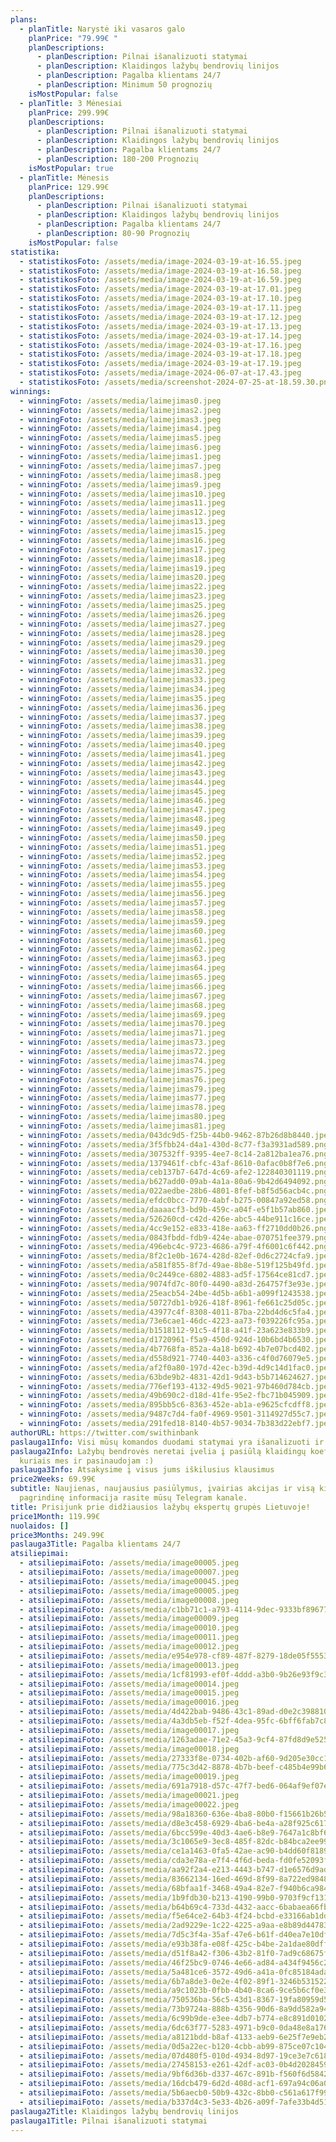 ```yaml
---
plans:
  - planTitle: Narystė iki vasaros galo
    planPrice: "79.99€ "
    planDescriptions:
      - planDescription: Pilnai išanalizuoti statymai
      - planDescription: Klaidingos lažybų bendrovių linijos
      - planDescription: Pagalba klientams 24/7
      - planDescription: Minimum 50 prognozių
    isMostPopular: false
  - planTitle: 3 Mėnesiai
    planPrice: 299.99€
    planDescriptions:
      - planDescription: Pilnai išanalizuoti statymai
      - planDescription: Klaidingos lažybų bendrovių linijos
      - planDescription: Pagalba klientams 24/7
      - planDescription: 180-200 Prognozių
    isMostPopular: true
  - planTitle: Mėnesis
    planPrice: 129.99€
    planDescriptions:
      - planDescription: Pilnai išanalizuoti statymai
      - planDescription: Klaidingos lažybų bendrovių linijos
      - planDescription: Pagalba klientams 24/7
      - planDescription: 80-90 Prognozių
    isMostPopular: false
statistika:
  - statistikosFoto: /assets/media/image-2024-03-19-at-16.55.jpeg
  - statistikosFoto: /assets/media/image-2024-03-19-at-16.58.jpeg
  - statistikosFoto: /assets/media/image-2024-03-19-at-16.59.jpeg
  - statistikosFoto: /assets/media/image-2024-03-19-at-17.01.jpeg
  - statistikosFoto: /assets/media/image-2024-03-19-at-17.10.jpeg
  - statistikosFoto: /assets/media/image-2024-03-19-at-17.11.jpeg
  - statistikosFoto: /assets/media/image-2024-03-19-at-17.12.jpeg
  - statistikosFoto: /assets/media/image-2024-03-19-at-17.13.jpeg
  - statistikosFoto: /assets/media/image-2024-03-19-at-17.14.jpeg
  - statistikosFoto: /assets/media/image-2024-03-19-at-17.16.jpeg
  - statistikosFoto: /assets/media/image-2024-03-19-at-17.18.jpeg
  - statistikosFoto: /assets/media/image-2024-03-19-at-17.19.jpeg
  - statistikosFoto: /assets/media/image-2024-06-07-at-17.43.jpeg
  - statistikosFoto: /assets/media/screenshot-2024-07-25-at-18.59.30.png
winnings:
  - winningFoto: /assets/media/laimejimas0.jpeg
  - winningFoto: /assets/media/laimejimas2.jpeg
  - winningFoto: /assets/media/laimejimas3.jpeg
  - winningFoto: /assets/media/laimejimas4.jpeg
  - winningFoto: /assets/media/laimejimas5.jpeg
  - winningFoto: /assets/media/laimejimas6.jpeg
  - winningFoto: /assets/media/laimejimas1.jpeg
  - winningFoto: /assets/media/laimejimas7.jpeg
  - winningFoto: /assets/media/laimejimas8.jpeg
  - winningFoto: /assets/media/laimejimas9.jpeg
  - winningFoto: /assets/media/laimejimas10.jpeg
  - winningFoto: /assets/media/laimejimas11.jpeg
  - winningFoto: /assets/media/laimejimas12.jpeg
  - winningFoto: /assets/media/laimejimas13.jpeg
  - winningFoto: /assets/media/laimejimas15.jpeg
  - winningFoto: /assets/media/laimejimas16.jpeg
  - winningFoto: /assets/media/laimejimas17.jpeg
  - winningFoto: /assets/media/laimejimas18.jpeg
  - winningFoto: /assets/media/laimejimas19.jpeg
  - winningFoto: /assets/media/laimejimas20.jpeg
  - winningFoto: /assets/media/laimejimas22.jpeg
  - winningFoto: /assets/media/laimejimas23.jpeg
  - winningFoto: /assets/media/laimejimas25.jpeg
  - winningFoto: /assets/media/laimejimas26.jpeg
  - winningFoto: /assets/media/laimejimas27.jpeg
  - winningFoto: /assets/media/laimejimas28.jpeg
  - winningFoto: /assets/media/laimejimas29.jpeg
  - winningFoto: /assets/media/laimejimas30.jpeg
  - winningFoto: /assets/media/laimejimas31.jpeg
  - winningFoto: /assets/media/laimejimas32.jpeg
  - winningFoto: /assets/media/laimejimas33.jpeg
  - winningFoto: /assets/media/laimejimas34.jpeg
  - winningFoto: /assets/media/laimejimas35.jpeg
  - winningFoto: /assets/media/laimejimas36.jpeg
  - winningFoto: /assets/media/laimejimas37.jpeg
  - winningFoto: /assets/media/laimejimas38.jpeg
  - winningFoto: /assets/media/laimejimas39.jpeg
  - winningFoto: /assets/media/laimejimas40.jpeg
  - winningFoto: /assets/media/laimejimas41.jpeg
  - winningFoto: /assets/media/laimejimas42.jpeg
  - winningFoto: /assets/media/laimejimas43.jpeg
  - winningFoto: /assets/media/laimejimas44.jpeg
  - winningFoto: /assets/media/laimejimas45.jpeg
  - winningFoto: /assets/media/laimejimas46.jpeg
  - winningFoto: /assets/media/laimejimas47.jpeg
  - winningFoto: /assets/media/laimejimas48.jpeg
  - winningFoto: /assets/media/laimejimas49.jpeg
  - winningFoto: /assets/media/laimejimas50.jpeg
  - winningFoto: /assets/media/laimejimas51.jpeg
  - winningFoto: /assets/media/laimejimas52.jpeg
  - winningFoto: /assets/media/laimejimas53.jpeg
  - winningFoto: /assets/media/laimejimas54.jpeg
  - winningFoto: /assets/media/laimejimas55.jpeg
  - winningFoto: /assets/media/laimejimas56.jpeg
  - winningFoto: /assets/media/laimejimas57.jpeg
  - winningFoto: /assets/media/laimejimas58.jpeg
  - winningFoto: /assets/media/laimejimas59.jpeg
  - winningFoto: /assets/media/laimejimas60.jpeg
  - winningFoto: /assets/media/laimejimas61.jpeg
  - winningFoto: /assets/media/laimejimas62.jpeg
  - winningFoto: /assets/media/laimejimas63.jpeg
  - winningFoto: /assets/media/laimejimas64.jpeg
  - winningFoto: /assets/media/laimejimas65.jpeg
  - winningFoto: /assets/media/laimejimas66.jpeg
  - winningFoto: /assets/media/laimejimas67.jpeg
  - winningFoto: /assets/media/laimejimas68.jpeg
  - winningFoto: /assets/media/laimejimas69.jpeg
  - winningFoto: /assets/media/laimejimas70.jpeg
  - winningFoto: /assets/media/laimejimas71.jpeg
  - winningFoto: /assets/media/laimejimas73.jpeg
  - winningFoto: /assets/media/laimejimas72.jpeg
  - winningFoto: /assets/media/laimejimas74.jpeg
  - winningFoto: /assets/media/laimejimas75.jpeg
  - winningFoto: /assets/media/laimejimas76.jpeg
  - winningFoto: /assets/media/laimejimas79.jpeg
  - winningFoto: /assets/media/laimejimas77.jpeg
  - winningFoto: /assets/media/laimejimas78.jpeg
  - winningFoto: /assets/media/laimejimas80.jpeg
  - winningFoto: /assets/media/laimejimas81.jpeg
  - winningFoto: /assets/media/043dc9d5-f25b-44b0-9462-87b26d8b8440.jpeg
  - winningFoto: /assets/media/3f5fbb24-d4a1-430d-8c77-f3a3931ad589.png
  - winningFoto: /assets/media/307532ff-9395-4ee7-8c14-2a812ba1ea76.png
  - winningFoto: /assets/media/1379461f-cbfc-43af-8610-0afac0b8f7e6.png
  - winningFoto: /assets/media/ceb137b7-647d-4c69-afe2-122840301119.png
  - winningFoto: /assets/media/b627add0-09ab-4a1a-80a6-9b42d6494092.png
  - winningFoto: /assets/media/022aedbe-28b6-4801-8fef-b8f5d56acb4c.png
  - winningFoto: /assets/media/efdc0bcc-7770-4abf-b275-00847a92ed58.png
  - winningFoto: /assets/media/daaaacf3-bd9b-459c-a04f-e5f1b57ab860.jpeg
  - winningFoto: /assets/media/526260cd-c42d-426e-abc5-44be911c16ce.jpeg
  - winningFoto: /assets/media/4cc9e152-e833-418e-aa63-ff2710dd0b26.png
  - winningFoto: /assets/media/0843fbdd-fdb9-424e-abae-070751fee379.png
  - winningFoto: /assets/media/496ebc4c-9723-4686-a79f-4f6001c6f442.png
  - winningFoto: /assets/media/8f2c1e0b-1674-428d-82ef-0d6c2724cfa9.jpeg
  - winningFoto: /assets/media/a581f855-8f7d-49ae-8b8e-519f125b49fd.jpeg
  - winningFoto: /assets/media/0c2449ce-6802-4883-ad5f-17564ce81cd7.jpeg
  - winningFoto: /assets/media/9074fd7c-80f0-4490-a83d-264757f3e93e.jpeg
  - winningFoto: /assets/media/25eacb54-24be-4d5b-a6b1-a099f1243538.jpeg
  - winningFoto: /assets/media/50727db1-b926-418f-8961-fe661c25d05c.jpeg
  - winningFoto: /assets/media/43977c4f-8308-4011-87ba-22bd4d6c5fa4.jpeg
  - winningFoto: /assets/media/73e6cae1-46dc-4223-aa73-f039226fc95a.jpeg
  - winningFoto: /assets/media/b1518112-91c5-4f18-a41f-23a623e833b9.jpeg
  - winningFoto: /assets/media/d1720961-f5a9-450d-924d-10b6bd4b6530.jpeg
  - winningFoto: /assets/media/4b7768fa-852a-4a18-b692-4b7e07bcd402.jpeg
  - winningFoto: /assets/media/d558d921-7740-4403-a336-c4f0d76079e5.jpeg
  - winningFoto: /assets/media/af2f0a80-197d-42ec-b39d-4d9c14d1fac0.jpeg
  - winningFoto: /assets/media/63bde9b2-4831-42d1-9d43-b5b714624627.jpeg
  - winningFoto: /assets/media/776ef193-4132-49d5-9021-97b460d784cb.jpeg
  - winningFoto: /assets/media/49b690c2-d18d-41fe-95e2-fbc71b045909.jpeg
  - winningFoto: /assets/media/895bb5c6-8363-452e-ab1a-e9625cfcdff8.jpeg
  - winningFoto: /assets/media/9487c7d4-fa0f-4969-9501-3114927d55c7.jpeg
  - winningFoto: /assets/media/291fed18-8140-4b57-9034-7b383d22ebf7.jpeg
authorURL: https://twitter.com/swithinbank
paslauga1Info: Visi mūsų komandos duodami statymai yra išanalizuoti ir argumentuoti
paslauga2Info: Lažybų bendrovės neretai įvelia į pasiūlą klaidingų koeficientų,
  kuriais mes ir pasinaudojam :)
paslauga3Info: Atsakysime į visus jums iškilusius klausimus
price2Weeks: 69.99€
subtitle: Naujienas, naujausius pasiūlymus, įvairias akcijas ir visą kitą
  pagrindinę informacija rasite mūsų Telegram kanale.
title: Prisijunk prie didžiausios lažybų ekspertų grupės Lietuvoje!
price1Month: 119.99€
nuolaidos: []
price3Months: 249.99€
paslauga3Title: Pagalba klientams 24/7
atsiliepimai:
  - atsiliepimaiFoto: /assets/media/image00005.jpeg
  - atsiliepimaiFoto: /assets/media/image00007.jpeg
  - atsiliepimaiFoto: /assets/media/image00045.jpeg
  - atsiliepimaiFoto: /assets/media/image00005.jpeg
  - atsiliepimaiFoto: /assets/media/image00008.jpeg
  - atsiliepimaiFoto: /assets/media/c1bb71c1-a793-4114-9dec-9333bf89677a.jpeg
  - atsiliepimaiFoto: /assets/media/image00009.jpeg
  - atsiliepimaiFoto: /assets/media/image00010.jpeg
  - atsiliepimaiFoto: /assets/media/image00011.jpeg
  - atsiliepimaiFoto: /assets/media/image00012.jpeg
  - atsiliepimaiFoto: /assets/media/e954e978-cf89-487f-8279-18de05f5553b.jpeg
  - atsiliepimaiFoto: /assets/media/image00013.jpeg
  - atsiliepimaiFoto: /assets/media/1cf81993-ef0f-4ddd-a3b0-9b26e93f9c36.jpeg
  - atsiliepimaiFoto: /assets/media/image00014.jpeg
  - atsiliepimaiFoto: /assets/media/image00015.jpeg
  - atsiliepimaiFoto: /assets/media/image00016.jpeg
  - atsiliepimaiFoto: /assets/media/4d422bab-9486-43c1-89ad-d0e2c3988103.jpeg
  - atsiliepimaiFoto: /assets/media/4a3db5eb-f52f-4dea-95fc-6bff6fab7c88.jpeg
  - atsiliepimaiFoto: /assets/media/image00017.jpeg
  - atsiliepimaiFoto: /assets/media/1263adae-71e2-45a3-9cf4-87fd8d9e5252.jpeg
  - atsiliepimaiFoto: /assets/media/image00018.jpeg
  - atsiliepimaiFoto: /assets/media/27333f8e-0734-402b-af60-9d205e30cc1c.jpeg
  - atsiliepimaiFoto: /assets/media/775c3d42-8878-4b7b-beef-c485b4e99b69.jpeg
  - atsiliepimaiFoto: /assets/media/image00019.jpeg
  - atsiliepimaiFoto: /assets/media/691a7918-d57c-47f7-bed6-064af9ef07eb.jpeg
  - atsiliepimaiFoto: /assets/media/image00021.jpeg
  - atsiliepimaiFoto: /assets/media/image00022.jpeg
  - atsiliepimaiFoto: /assets/media/98a18360-636e-4ba8-80b0-f15661b26b59.jpeg
  - atsiliepimaiFoto: /assets/media/d8e3c458-6929-4ba6-be4a-a28f925c6170.jpeg
  - atsiliepimaiFoto: /assets/media/6bcc599e-40d3-4ae6-b8e9-7647a1c8bf68.jpeg
  - atsiliepimaiFoto: /assets/media/3c1065e9-3ec8-485f-82dc-b84bca2ee999.jpeg
  - atsiliepimaiFoto: /assets/media/ce1a1463-0fa5-42ae-ac90-b4dd60f81891.jpeg
  - atsiliepimaiFoto: /assets/media/cda3e78a-e7f4-4f6d-beda-fd0fe52093f7.jpeg
  - atsiliepimaiFoto: /assets/media/aa92f2a4-e213-4443-b747-d1e6576d9ad6.jpeg
  - atsiliepimaiFoto: /assets/media/83662134-16ed-469d-8f99-8a722ed98488.jpeg
  - atsiliepimaiFoto: /assets/media/68bfaa1f-3468-49a4-82e7-f940b6ca9845.jpeg
  - atsiliepimaiFoto: /assets/media/1b9fdb30-b213-4190-99b0-9703f9cf131d.jpeg
  - atsiliepimaiFoto: /assets/media/b64b69c4-733d-4432-aacc-6babaea66fbc.jpeg
  - atsiliepimaiFoto: /assets/media/f5e64ce2-64b3-4f24-bcbd-e33166ab1dd2.jpeg
  - atsiliepimaiFoto: /assets/media/2ad9229e-1c22-4225-a9aa-e8b89d447834.jpeg
  - atsiliepimaiFoto: /assets/media/7d5c3f4a-35af-47e6-b61f-d40ea7e10dfb.jpeg
  - atsiliepimaiFoto: /assets/media/e93b38fa-e08f-425c-b4be-2a1dae80dff4.jpeg
  - atsiliepimaiFoto: /assets/media/d51f8a42-f306-43b2-81f0-7ad9c68675fd.jpeg
  - atsiliepimaiFoto: /assets/media/46f25bc9-0746-4e66-ad84-a434f9456c24.jpeg
  - atsiliepimaiFoto: /assets/media/5a481ce6-3572-49d6-a41a-0fc85184ada7.jpeg
  - atsiliepimaiFoto: /assets/media/6b7a8de3-0e2e-4f02-89f1-3246b531522e.jpeg
  - atsiliepimaiFoto: /assets/media/a9c1023b-0fbb-4b40-8ca6-9ce5b6cf0e37.jpeg
  - atsiliepimaiFoto: /assets/media/750536ba-56c5-43d1-8367-19fa80959d5f.jpeg
  - atsiliepimaiFoto: /assets/media/73b9724a-888b-4356-90d6-8a9dd582a941.jpeg
  - atsiliepimaiFoto: /assets/media/6c99b9de-e3ee-4db7-b774-e8c891d01024.jpeg
  - atsiliepimaiFoto: /assets/media/6dc63f77-5283-4971-b9c0-0da48e8a1764.jpeg
  - atsiliepimaiFoto: /assets/media/a8121bdd-b8af-4133-aeb9-6e25f7e9eb2a.jpeg
  - atsiliepimaiFoto: /assets/media/0d5a22ec-b120-4cbb-ab99-875ce07c104b.jpeg
  - atsiliepimaiFoto: /assets/media/07d480f5-010d-4934-8d97-19ce3e7c6183.jpeg
  - atsiliepimaiFoto: /assets/media/27458153-e261-42df-ac03-0b4d20284596.jpeg
  - atsiliepimaiFoto: /assets/media/9bf6d36b-d337-467c-891b-f560f6d5842f.jpeg
  - atsiliepimaiFoto: /assets/media/16dcb479-6d2d-408d-acf1-697a94c06a08.jpeg
  - atsiliepimaiFoto: /assets/media/5b6aecb0-50b9-432c-8bb0-c561a617f996.jpeg
  - atsiliepimaiFoto: /assets/media/b337d4c3-5e33-4b26-a09f-7afe33b4d511.jpeg
paslauga2Title: Klaidingos lažybų bendrovių linijos
paslauga1Title: Pilnai išanalizuoti statymai
---
```

